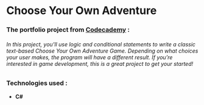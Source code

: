 # Choose Your Own Adventure

### The portfolio project from [Codecademy](http://codecademy.com) :
###### In this project, you’ll use logic and conditional statements to write a classic text-based Choose Your Own Adventure Game. Depending on what choices your user makes, the program will have a different result. If you’re interested in game development, this is a great project to get your started!


### Technologies used :
* **C#**
